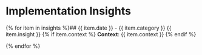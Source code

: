 # Implementation Insights

{% for item in insights %}## {{ item.date }} - {{ item.category }}
{{ item.insight }}
{% if item.context %}
**Context**: {{ item.context }}
{% endif %}

{% endfor %}